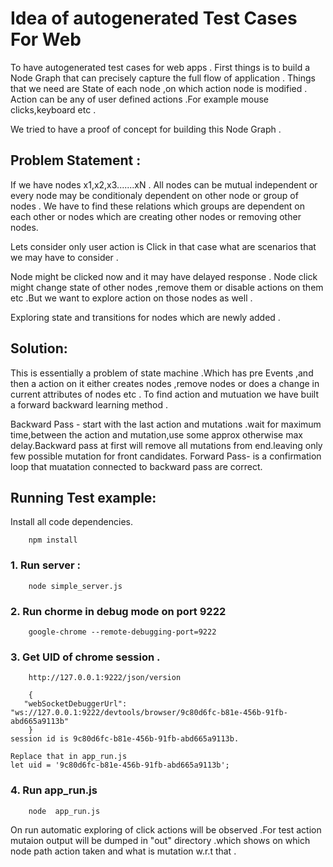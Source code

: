 # Idea of autogenerated Test Cases For Web

To have autogenerated test cases for web apps . First things is to build a Node Graph that can precisely capture the full flow
of application . Things that we need are State of each node ,on which action node is modified . Action can be any of user defined actions .For example mouse clicks,keyboard etc .

We tried to have a proof of concept for building this Node Graph .

## Problem Statement :
If we have nodes x1,x2,x3.......xN .  All nodes can be mutual independent or every node may be conditionaly dependent on other node or group of nodes .
We have to find these relations which groups are dependent on each other or nodes which are creating other nodes or removing other nodes.

Lets consider only user action is Click in that case what are scenarios that we may have to consider .

Node might be clicked now and it may have delayed response .
Node click might change state of other nodes ,remove them or disable actions on them etc .But we want to explore action on those nodes as well .

Exploring state and transitions for nodes which are newly added .

## Solution:

This is essentially a problem of state machine .Which has pre Events ,and then a action on it either creates nodes ,remove nodes or does a change in current attributes of nodes etc .
To find action and mutuation we have built a forward backward learning method .

Backward Pass - start with the last action and mutations .wait for maximum time,between the action and mutation,use some approx otherwise max delay.Backward pass at first will remove all mutations from end.leaving only few possible mutation for front candidates.
Forward Pass- is a confirmation loop that muatation connected to backward pass are correct.


## Running Test example:

  Install all code dependencies.
        
        npm install

### 1. Run server :

        node simple_server.js
    
### 2. Run chorme in debug mode on port 9222

        google-chrome --remote-debugging-port=9222
    
### 3. Get UID of chrome session .

        http://127.0.0.1:9222/json/version

        {
       "webSocketDebuggerUrl": "ws://127.0.0.1:9222/devtools/browser/9c80d6fc-b81e-456b-91fb-abd665a9113b"
        }
    session id is 9c80d6fc-b81e-456b-91fb-abd665a9113b.

    Replace that in app_run.js
    let uid = '9c80d6fc-b81e-456b-91fb-abd665a9113b'; 

### 4. Run app_run.js
    
        node  app_run.js

On run automatic exploring of click actions will be observed .For test action mutaion output will be dumped in "out" directory .which shows on which node path action taken and what is mutation w.r.t that .







